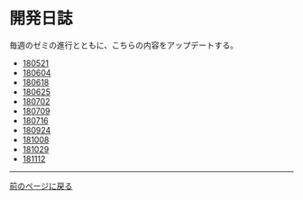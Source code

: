 # 開発日誌

毎週のゼミの進行とともに、こちらの内容をアップデートする。

* [180521][]
* [180604][]
* [180618][]
* [180625][]
* [180702][]
* [180709][]
* [180716][]
* [180924][]
* [181008][]
* [181029][]
* [181112][]

***

[前のページに戻る][]

[180521]: /blog/180521 "180521"
[180604]: /blog/180604 "180604"
[180618]: /blog/180618 "180618"
[180625]: /blog/180625 "180625"
[180702]: /blog/180702 "180702"
[180709]: /blog/180709 "180709"
[180716]: /blog/180716 "180716"
[180924]: /blog/180924 "180924"
[181008]: /blog/181008 "181008"
[181029]: /blog/181029 "181029"
[181112]: /blog/181112 "181112"
[前のページに戻る]: / "ホームページ"
